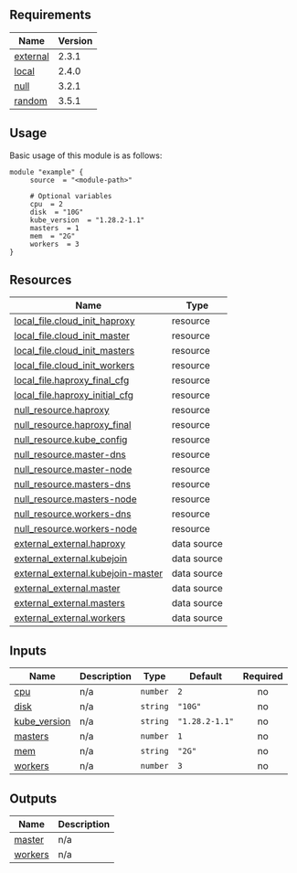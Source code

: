 <!-- BEGIN_AUTOMATED_TF_DOCS_BLOCK -->
## Requirements

| Name | Version |
|------|---------|
| <a name="requirement_external"></a> [external](#requirement\_external) | 2.3.1 |
| <a name="requirement_local"></a> [local](#requirement\_local) | 2.4.0 |
| <a name="requirement_null"></a> [null](#requirement\_null) | 3.2.1 |
| <a name="requirement_random"></a> [random](#requirement\_random) | 3.5.1 |
## Usage
Basic usage of this module is as follows:
```hcl
module "example" {
	 source  = "<module-path>"

	 # Optional variables
	 cpu  = 2
	 disk  = "10G"
	 kube_version  = "1.28.2-1.1"
	 masters  = 1
	 mem  = "2G"
	 workers  = 3
}
```
## Resources

| Name | Type |
|------|------|
| [local_file.cloud_init_haproxy](https://registry.terraform.io/providers/hashicorp/local/2.4.0/docs/resources/file) | resource |
| [local_file.cloud_init_master](https://registry.terraform.io/providers/hashicorp/local/2.4.0/docs/resources/file) | resource |
| [local_file.cloud_init_masters](https://registry.terraform.io/providers/hashicorp/local/2.4.0/docs/resources/file) | resource |
| [local_file.cloud_init_workers](https://registry.terraform.io/providers/hashicorp/local/2.4.0/docs/resources/file) | resource |
| [local_file.haproxy_final_cfg](https://registry.terraform.io/providers/hashicorp/local/2.4.0/docs/resources/file) | resource |
| [local_file.haproxy_initial_cfg](https://registry.terraform.io/providers/hashicorp/local/2.4.0/docs/resources/file) | resource |
| [null_resource.haproxy](https://registry.terraform.io/providers/hashicorp/null/3.2.1/docs/resources/resource) | resource |
| [null_resource.haproxy_final](https://registry.terraform.io/providers/hashicorp/null/3.2.1/docs/resources/resource) | resource |
| [null_resource.kube_config](https://registry.terraform.io/providers/hashicorp/null/3.2.1/docs/resources/resource) | resource |
| [null_resource.master-dns](https://registry.terraform.io/providers/hashicorp/null/3.2.1/docs/resources/resource) | resource |
| [null_resource.master-node](https://registry.terraform.io/providers/hashicorp/null/3.2.1/docs/resources/resource) | resource |
| [null_resource.masters-dns](https://registry.terraform.io/providers/hashicorp/null/3.2.1/docs/resources/resource) | resource |
| [null_resource.masters-node](https://registry.terraform.io/providers/hashicorp/null/3.2.1/docs/resources/resource) | resource |
| [null_resource.workers-dns](https://registry.terraform.io/providers/hashicorp/null/3.2.1/docs/resources/resource) | resource |
| [null_resource.workers-node](https://registry.terraform.io/providers/hashicorp/null/3.2.1/docs/resources/resource) | resource |
| [external_external.haproxy](https://registry.terraform.io/providers/hashicorp/external/2.3.1/docs/data-sources/external) | data source |
| [external_external.kubejoin](https://registry.terraform.io/providers/hashicorp/external/2.3.1/docs/data-sources/external) | data source |
| [external_external.kubejoin-master](https://registry.terraform.io/providers/hashicorp/external/2.3.1/docs/data-sources/external) | data source |
| [external_external.master](https://registry.terraform.io/providers/hashicorp/external/2.3.1/docs/data-sources/external) | data source |
| [external_external.masters](https://registry.terraform.io/providers/hashicorp/external/2.3.1/docs/data-sources/external) | data source |
| [external_external.workers](https://registry.terraform.io/providers/hashicorp/external/2.3.1/docs/data-sources/external) | data source |
## Inputs

| Name | Description | Type | Default | Required |
|------|-------------|------|---------|:--------:|
| <a name="input_cpu"></a> [cpu](#input\_cpu) | n/a | `number` | `2` | no |
| <a name="input_disk"></a> [disk](#input\_disk) | n/a | `string` | `"10G"` | no |
| <a name="input_kube_version"></a> [kube\_version](#input\_kube\_version) | n/a | `string` | `"1.28.2-1.1"` | no |
| <a name="input_masters"></a> [masters](#input\_masters) | n/a | `number` | `1` | no |
| <a name="input_mem"></a> [mem](#input\_mem) | n/a | `string` | `"2G"` | no |
| <a name="input_workers"></a> [workers](#input\_workers) | n/a | `number` | `3` | no |
## Outputs

| Name | Description |
|------|-------------|
| <a name="output_master"></a> [master](#output\_master) | n/a |
| <a name="output_workers"></a> [workers](#output\_workers) | n/a |
<!-- END_AUTOMATED_TF_DOCS_BLOCK -->
